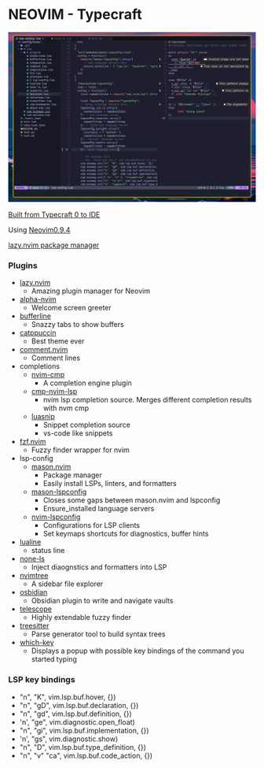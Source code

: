 # NEOVIM - Typecraft
<!-- ``` -->
<!---->
<!--                                   __ -->
<!--      ___     ___    ___   __  __ /\_\    ___ ___ -->
<!--     / _ `\  / __`\ / __`\/\ \/\ \\/\ \  / __` __`\ -->
<!--    /\ \/\ \/\  __//\ \_\ \ \ \_/ |\ \ \/\ \/\ \/\ \ -->
<!--    \ \_\ \_\ \____\ \____/\ \___/  \ \_\ \_\ \_\ \_\ -->
<!--     \/_/\/_/\/____/\/___/  \/__/    \/_/\/_/\/_/\/_/ -->
<!-- ``` -->
![example_image](./example_screenshot_nvim.png)

[Built from Typecraft 0 to IDE](https://www.youtube.com/watch?v=zHTeCSVAFNY&list=PLsz00TDipIffreIaUNk64KxTIkQaGguqn&ab_channel=typecraft)

Using [Neovim0.9.4](https://github.com/neovim/neovim/releases/tag/v0.9.4)

[lazy.nvim package manager](https://github.com/folke/lazy.nvim)

### Plugins

- [lazy.nvim](https://github.com/folke/lazy.nvim)
  - Amazing plugin manager for Neovim
- [alpha-nvim](https://github.com/goolord/alpha-nvim)
  - Welcome screen greeter
- [bufferline](https://github.com/akinsho/bufferline.nvim)
  - Snazzy tabs to show buffers
- [catppuccin](https://github.com/catppuccin/catppuccin)
  - Best theme ever
- [comment.nvim](https://github.com/numToStr/Comment.nvim)
    - Comment lines
- completions
  - [nvim-cmp](https://github.com/hrsh7th/nvim-cmp)
    - A completion engine plugin
  - [cmp-nvim-lsp](https://github.com/hrsh7th/cmp-nvim-lsp)
    - nvim lsp completion source. Merges different completion results with nvm cmp
  - [luasnip](https://github.com/L3MON4D3/LuaSnip)
    - Snippet completion source
    - vs-code like snippets
- [fzf.nvim](https://github.com/junegunn/fzf.vim)
  - Fuzzy finder wrapper for nvim
- lsp-config
  - [mason.nvim](https://github.com/williamboman/mason.nvim)
    - Package manager
    - Easily install LSPs, linters, and formatters
  - [mason-lspconfig](https://github.com/williamboman/mason-lspconfig.nvim)
    - Closes some gaps between mason.nvim and lspconfig
    - Ensure_installed language servers
  - [nvim-lspconfig](https://github.com/neovim/nvim-lspconfig)
    - Configurations for LSP clients
    - Set keymaps shortcuts for diagnostics, buffer hints
- [lualine](https://github.com/nvim-lualine/lualine.nvim)
  - status line
- [none-ls](https://github.com/nvimtools/none-ls.nvim)
  - Inject diaognstics and formatters into LSP
- [nvimtree](https://github.com/nvim-tree/nvim-tree.lua)
  - A sidebar file explorer
- [osbidian](https://github.com/epwalsh/obsidian.nvim)
  - Obsidian plugin to write and navigate vaults
- [telescope](https://github.com/nvim-telescope/telescope.nvim)
  - Highly extendable fuzzy finder
- [treesitter](https://github.com/nvim-treesitter/nvim-treesitter)
  - Parse generator tool to build syntax trees
- [which-key](https://github.com/folke/which-key.nvim)
  - Displays a popup with possible key bindings of the command you started typing


### LSP key bindings


- "n",      "K", vim.lsp.buf.hover, {})
- "n",      "gD", vim.lsp.buf.declaration, {})
- "n",      "gd", vim.lsp.buf.definition, {})
- 'n',      "ge", vim.diagnostic.open_float)
- "n",      "gi", vim.lsp.buf.implementation, {})
- 'n',      "gs", vim.diagnostic.show)
- "n",      "<space>D", vim.lsp.buf.type_definition, {})
- "n", "v"  "<leader>ca", vim.lsp.buf.code_action, {})











